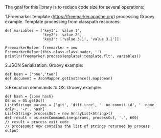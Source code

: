 The goal for this library is to reduce code size for several operations:

1.Freemarker template (https://freemarker.apache.org) processing Groovy example. Template processing from classpath resources:

```
def variables = ['key1': 'value 1',
                 'key2': 'value 2',
                 'key3': ['value 3.1', 'value 3.2']]

FreemarkerHelper freemarker = new FreemarkerHelper(this.class.classLoader, '')
println(freemarker.processTemplate('template.flt', variables))
```

2.JSON Serialization. Groovy example:

```
def bean = ['one','two']
def document = JsonMapper.getInstance().map(bean)
```

3.Execution commands to OS. Groovy example:

```
def hash = {some hash}
OS os = OS.getOs()
List<String> params = ['git', 'diff-tree', '--no-commit-id', '--name-only', '-r', hash]
List<String> processOut = new ArrayList<String>()
def result = os.execCommandLine(params, processOut, '.', 600)
// result = process exit code
// processOut now contains the list of strings returned by process output
```
